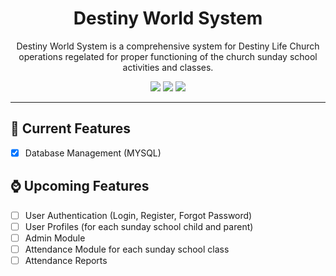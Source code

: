<h1 align="center">Destiny World System</h1>

<p align="center">
  Destiny World System is a comprehensive system for Destiny Life Church operations regelated for proper functioning of 
    the church sunday school activities and classes.
</p>

<p align="center">
  <img src="https://img.shields.io/badge/Version-0.1-blue.svg?style=flat">
  <img src="https://img.shields.io/badge/License-MIT-green.svg?style=flat">
  <img src="https://img.shields.io/badge/Platform-Laravel-brightgreen.svg?style=flat">
</p>

---

## 🌟 Current Features
- [x] Database Management (MYSQL)

## ⌚ Upcoming Features

- [ ] User Authentication (Login, Register, Forgot Password)
- [ ] User Profiles (for each sunday school child and parent)
- [ ] Admin Module
- [ ] Attendance Module for each sunday school class
- [ ] Attendance Reports
